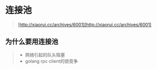 # 连接池

> [http://xiaorui.cc/archives/6001](http://xiaorui.cc/archives/6001)

## 为什么要用连接池

> * 网络引起的队头阻塞
> * golang rpc client的锁竞争



